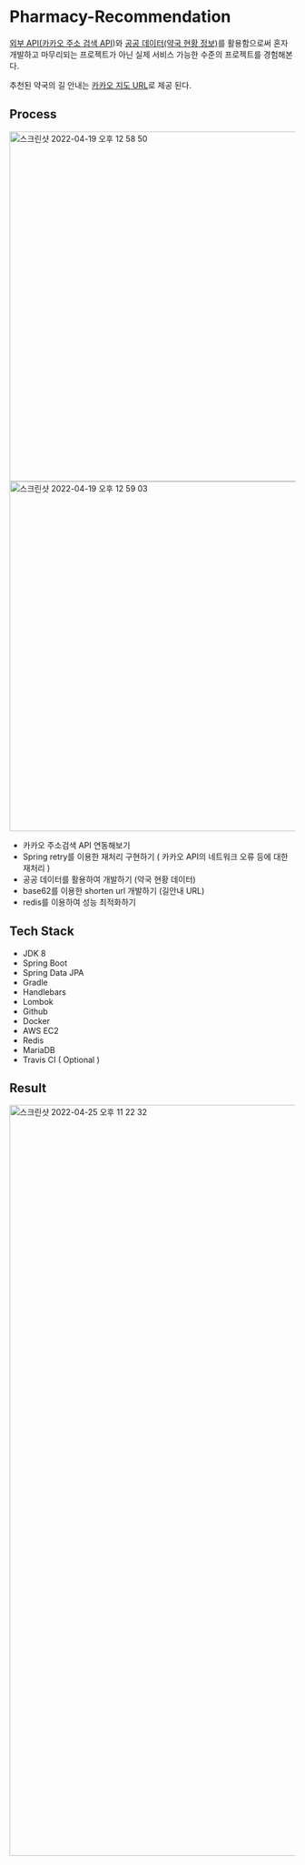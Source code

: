 # Pharmacy-Recommendation
 
[외부 API(카카오 주소 검색 API](https://developers.kakao.com/docs/latest/ko/local/dev-guide))와 [공공 데이터(약국 현황 정보)](https://www.data.go.kr/data/15065023/fileData.do)를 활용함으로써 
혼자 개발하고 마무리되는 프로젝트가 아닌 실제 서비스 가능한 수준의 
프로젝트를 경험해본다.

추천된 약국의 길 안내는 [카카오 지도 URL](https://apis.map.kakao.com/web/guide/#routeurl)로 
제공 된다.

## Process   

<img width="615" alt="스크린샷 2022-04-19 오후 12 58 50" src="https://user-images.githubusercontent.com/26623547/163917670-33f1c8bb-d23f-4552-958d-6096ecb75ebb.png">   


<img width="615" alt="스크린샷 2022-04-19 오후 12 59 03" src="https://user-images.githubusercontent.com/26623547/163917679-e79dd3ef-17fc-4f48-b77c-64cc4715c1f3.png">  

- 카카오 주소검색 API 연동해보기    
- Spring retry를 이용한 재처리 구현하기 ( 카카오 API의 네트워크 오류 등에 대한 재처리 )   
- 공공 데이터를 활용하여 개발하기 (약국 현황 데이터)   
- base62를 이용한 shorten url 개발하기 (길안내 URL)   
- redis를 이용하여 성능 최적화하기   

## Tech Stack   

- JDK 8
- Spring Boot
- Spring Data JPA
- Gradle
- Handlebars
- Lombok
- Github
- Docker
- AWS EC2
- Redis
- MariaDB
- Travis CI ( Optional )

## Result   

<img width="1320" alt="스크린샷 2022-04-25 오후 11 22 32" src="https://user-images.githubusercontent.com/26623547/165109489-b30d6266-7ea8-4137-baeb-c20042625143.png">   
